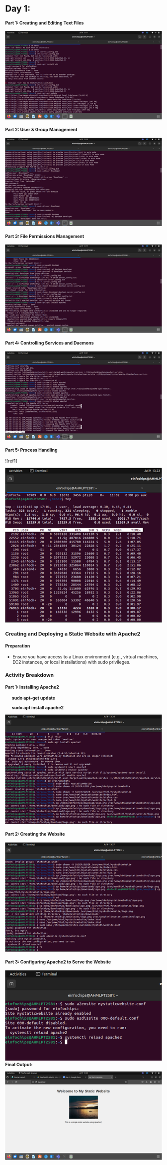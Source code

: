 ﻿# Day 1: 
#### <a name="_utnth48bvqij"></a>**Part 1: Creating and Editing Text Files**
![](001.png)
#### <a name="_c6mmwlig0kga"></a>**Part 2: User & Group Management** 
![](002.png)
####
#### <a name="_6371f4k4jzmj"></a>**Part 3: File Permissions Management** 
![](003.png)
#### <a name="_idl5kovermok"></a>**Part 4: Controlling Services and Daemons** 
#### ![](004.png)
#### <a name="_h6sjqyetmqax"></a>**Part 5: Process Handling** 
![ref1]

![](006.png)
### <a name="_5g7gldyox9g4"></a>**Creating and Deploying a Static Website with Apache2**
#### <a name="_vvakelssuj5f"></a>**Preparation**
- Ensure you have access to a Linux environment (e.g., virtual machines, EC2 instances, or local installations) with sudo privileges.
### <a name="_rwgkc42i3s1"></a>**Activity Breakdown**
#### <a name="_wbakvhm0k2wk"></a>**Part 1: Installing Apache2** 
`	`**sudo apt-get update**

`	`**sudo apt install apache2**

![](007.png)
#### <a name="_agiuof3yu2db"></a>**Part 2: Creating the Website**
![](008.png)
#### <a name="_zbq1soq37pps"></a>**Part 3: Configuring Apache2 to Serve the Website**

![](009.png)**Final Output:**

![](010.png)